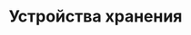 ---
layout: services-list
typePost: device
title: Устройства хранения
breadcrumbs:
  - name: Восстановление данных
    url: /recovery/
breadcrumbCurrent: true
---
